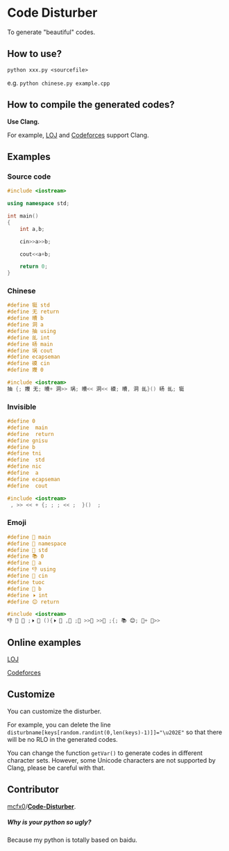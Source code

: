 # Code Disturber

To generate "beautiful" codes.

## How to use?

`python xxx.py <sourcefile>`

e.g. `python chinese.py example.cpp`

## How to compile the generated codes?

**Use Clang.**

For example, [LOJ](https://loj.ac/) and [Codeforces](https://codeforces.com/) support Clang.

## Examples

### Source code

```cpp
#include <iostream>

using namespace std;

int main()
{
    int a,b;

    cin>>a>>b;

    cout<<a+b;

    return 0;
}
```

### Chinese

```cpp
#define 铤 std
#define 无 return
#define 曊 b
#define 洞 a
#define 抽 using
#define 乨 int
#define 砀 main
#define 埚 cout
#define ‮ namespace
#define 磸 cin
#define 孇 0

#include <iostream>
抽 ‮ 铤 ;乨 砀 (){乨 洞 ,曊 ;磸 >>洞 >>曊 ;埚 <<洞 +曊 ;无 孇 ;}
```

### Invisible

```cpp
#define ‭‬‫‬‮ 0
#define ‬‭‮‬‬ main
#define ‬‫‬‭‭ return
#define ‭‭‮‮‮ using
#define ‫‭‫‭‬ b
#define ‬‮‬‫‮ int
#define ‬‬‬‮‬ std
#define ‮ cin
#define ‮‮‫‭‭ a
#define ‮‮‫‮‮ namespace
#define ‫‬‫‭‭ cout

#include <iostream>
‭‭‮‮‮ ‮‮‫‮‮ ‬‬‬‮‬ ;‬‮‬‫‮ ‬‭‮‬‬ (){‬‮‬‫‮ ‮‮‫‭‭ ,‫‭‫‭‬ ;‮ >>‮‮‫‭‭ >>‫‭‫‭‬ ;‫‬‫‭‭ <<‮‮‫‭‭ +‫‭‫‭‬ ;‬‫‬‭‭ ‭‬‫‬‮ ;}
```

### Emoji

```cpp
#define 🔐 main
#define 🐸 namespace
#define 👚 std
#define 📚 0
#define 💎 a
#define 👎 using
#define 🐄 cin
#define ‮ cout
#define 💍 b
#define 🕨 int
#define 😊 return

#include <iostream>
👎 🐸 👚 ;🕨 🔐 (){🕨 💎 ,💍 ;🐄 >>💎 >>💍 ;‮ <<💎 +💍 ;😊 📚 ;}
```

## Online examples

[LOJ](https://loj.ac/submission/393739)

[Codeforces](https://codeforces.com/contest/235/submission/52145456)

## Customize

You can customize the disturber.

For example, you can delete the line `disturbname[keys[random.randint(0,len(keys)-1)]]="\u202E"` so that there will be no RLO in the generated codes.

You can change the function `getVar()` to generate codes in different character sets. However, some Unicode characters are not supported by Clang, please be careful with that.

## Contributor

[mcfx0](https://github.com/mcfx0)/[**Code-Disturber**](https://github.com/mcfx0/Code-Disturber).


##### Why is your python so ugly?

Because my python is totally based on baidu.

